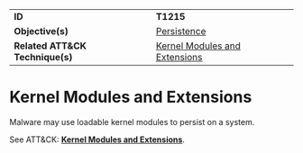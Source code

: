 |||
|---------|------------------------|
|**ID**|**T1215**|
|**Objective(s)**| [Persistence](https://github.com/MBCProject/mbc-markdown/tree/master/persistence)|
|**Related ATT&CK Technique(s)**|[Kernel Modules and Extensions](https://attack.mitre.org/techniques/T1215)|


Kernel Modules and Extensions
=============================
Malware may use loadable kernel modules to persist on a system. 

See ATT&CK: [**Kernel Modules and Extensions**](https://attack.mitre.org/techniques/T1215).